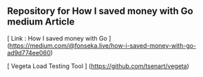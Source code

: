 ## Repository for How I saved money with Go medium Article 

[ Link : How I saved money with Go ] (https://medium.com/@fonseka.live/how-i-saved-money-with-go-ad9d774ee060) 

[ Vegeta Load Testing Tool ] (https://github.com/tsenart/vegeta)

